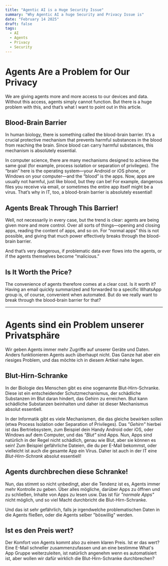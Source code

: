 ```yaml
---
title: "Agentic AI is a Huge Security Issue"
summary: "Why Agentic AI a huge Security and Privacy Issue is"
date: "February 14 2025"
draft: false
tags:
  - AI
  - Agents
  - Privacy
  - Security
---
```


# Agents Are a Problem for Our Privacy

We are giving agents more and more access to our devices and data. Without this access, agents simply cannot function. But there is a huge problem with this, and that’s what I want to point out in this article.

## Blood-Brain Barrier

In human biology, there is something called the blood-brain barrier. It’s a crucial protective mechanism that prevents harmful substances in the blood from reaching the brain. Since blood can carry harmful substances, this mechanism is absolutely essential.

In computer science, there are many mechanisms designed to achieve the same goal (for example, process isolation or separation of privileges). The “brain” here is the operating system—your Android or iOS phone, or Windows on your computer—and the “blood” is the apps. Now, apps are usually not harmful, just like blood, but they can be! For example, dangerous files you receive via email, or sometimes the entire app itself might be a virus. That’s why in IT, too, a blood-brain barrier is absolutely essential!

## Agents Break Through This Barrier!

Well, not necessarily in every case, but the trend is clear: agents are being given more and more control. Over all sorts of things—opening and closing apps, reading the content of apps, and so on. For “normal apps” this is not possible, and giving that much power effectively breaks through the blood-brain barrier.

And that’s very dangerous, if problematic data ever flows into the agents, or if the agents themselves become “malicious.”

## Is It Worth the Price?

The convenience of agents therefore comes at a clear cost. Is it worth it? Having an email quickly summarized and forwarded to a specific WhatsApp group is, of course, convenient when automated. But do we really want to break through the blood-brain barrier for that? 

---

# Agents sind ein Problem unserer Privatsphäre

Wir geben Agents immer mehr Zugriffe auf unserer Geräte und Daten. Anders funktionieren Agents auch überhaupt nicht. Das Ganze hat aber ein riesiges Problem, und das möchte ich in diesem Artikel nahe legen. 

## Blut-Hirn-Schranke

In der Biologie des Menschen gibt es eine sogenannte Blut-Hirn-Schranke. Diese ist ein entscheidender Schutzmechanismus, der schädliche Substanzen im Blut daran hindert, das Gehirn zu erreichen. Blut kann schädliche Substanzen beinhalten und daher ist dieser Mechanismus absolut essentiell.

In der Informatik gibt es viele Mechanismen, die das gleiche bewirken sollen (etwa Process Isolation oder Separation of Privileges). Das _"Gehirn"_ hierbei ist das Bertriebsystem, zum Beispiel dein Handy Android oder iOS, oder Windows auf dem Computer, und das _"Blut"_ sind Apps. Nun, Apps sind natürlich in der Regel nicht schädlich, genau wie Blut, aber sie können es sein! Zum Beispiel gefährliche Dateien, die du per E-Mail bekommst, oder vielleicht ist auch die gesamte App ein Virus. Daher ist auch in der IT eine _Blut-Hirn-Schrank_ absolut essentiell! 

## Agents durchbrechen diese Schranke!

Nun, das stimmt so nicht unbedingt, aber die Tendenz ist es, Agents immer mehr Kontrolle zu geben. Über alles mögliche, darüber Apps zu öffnen und zu schließen, Inhalte von Apps zu lesen usw. Das ist für _"normale Apps"_ nicht möglich, und so viel Macht durchbricht die Blut-Hirn-Schranke.

Und das ist sehr gefährlich, falls je irgendwelche problematischen Daten in die Agents fließen, oder die Agents selber "böswillig" werden.

## Ist es den Preis wert?

Der Komfort von Agents kommt also zu einem klaren Preis. Ist er das wert? Eine E-Mail schneller zusammenzufassen und an eine bestimme What's App Gruppe weiterzuleiten, ist natürlich angenehm wenn es automatisiert ist, aber wollen wir dafür wirklich die Blut-Hirn-Schranke durchbrechen? 